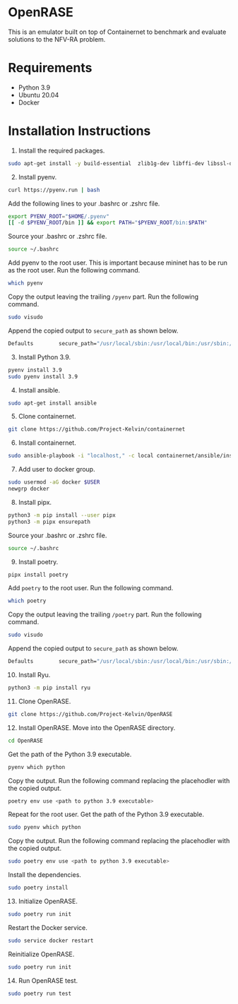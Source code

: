 # OpenRASE
This is an emulator built on top of Containernet to benchmark and evaluate solutions to the NFV-RA problem.

# Requirements
- Python 3.9
- Ubuntu 20.04
- Docker

# Installation Instructions
1. Install the required packages.
```bash
sudo apt-get install -y build-essential  zlib1g-dev libffi-dev libssl-dev liblzma-dev libbz2-dev libreadline-dev libsqlite3-dev curl git tk-dev gcc python-dev libxml2-dev libxslt1-dev zlib1g-dev python-setuptools python3-venv
```
2. Install pyenv.
```bash
curl https://pyenv.run | bash
```
Add the following lines to your .bashrc or .zshrc file.
```bash
export PYENV_ROOT="$HOME/.pyenv"
[[ -d $PYENV_ROOT/bin ]] && export PATH="$PYENV_ROOT/bin:$PATH"
```
Source your .bashrc or .zshrc file.
```bash
source ~/.bashrc
```
Add pyenv to the root user. This is important because mininet has to be run as the root user.
Run the following command.
```bash
which pyenv
```
Copy the output leaving the trailing `/pyenv` part.
Run the following command.
```bash
sudo visudo
```
Append the copied output to `secure_path` as shown below.
```bash
Defaults        secure_path="/usr/local/sbin:/usr/local/bin:/usr/sbin:/usr/bin:/sbin:/bin:/snap/bin:/home/username/.pyenv/bin"
```
3. Install Python 3.9.
```bash
pyenv install 3.9
sudo pyenv install 3.9
```
4. Install ansible.
```bash
sudo apt-get install ansible
```
5. Clone containernet.
```bash
git clone https://github.com/Project-Kelvin/containernet
```
6. Install containernet.
```bash
sudo ansible-playbook -i "localhost," -c local containernet/ansible/install.yml
```
7. Add user to docker group.
```bash
sudo usermod -aG docker $USER
newgrp docker
```
8. Install pipx.
```bash
python3 -m pip install --user pipx
python3 -m pipx ensurepath
```
Source your .bashrc or .zshrc file.
```bash
source ~/.bashrc
```
9. Install poetry.
```bash
pipx install poetry
```
Add `poetry` to the root user.
Run the following command.
```bash
which poetry
```
Copy the output leaving the trailing `/poetry` part.
Run the following command.
```bash
sudo visudo
```
Append the copied output to `secure_path` as shown below.
```bash
Defaults        secure_path="/usr/local/sbin:/usr/local/bin:/usr/sbin:/usr/bin:/sbin:/bin:/snap/bin:/home/username/.pyenv/bin:/home/username/.local/bin"
```
10. Install Ryu.
```bash
python3 -m pip install ryu
```
11. Clone OpenRASE.
```bash
git clone https://github.com/Project-Kelvin/OpenRASE
```
12. Install OpenRASE.
Move into the OpenRASE directory.
```bash
cd OpenRASE
```
Get the path of the Python 3.9 executable.
```bash
pyenv which python
```
Copy the output.
Run the following command replacing the placehodler with the copied output.
```bash
poetry env use <path to python 3.9 executable>
```
Repeat for the root user.
Get the path of the Python 3.9 executable.
```bash
sudo pyenv which python
```
Copy the output.
Run the following command replacing the placehodler with the copied output.
```bash
sudo poetry env use <path to python 3.9 executable>
```
Install the dependencies.
```bash
sudo poetry install
```
13. Initialize OpenRASE.
```bash
sudo poetry run init
```
Restart the Docker service.
```bash
sudo service docker restart
```
Reinitialize OpenRASE.
```bash
sudo poetry run init
```
14. Run OpenRASE test.
```bash
sudo poetry run test
```
